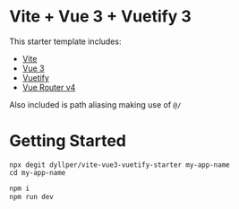 # Vite + Vue 3 + Vuetify 3

This starter template includes:

- [Vite](https://vitejs.dev/guide/)
- [Vue 3](https://vuejs.org/guide/introduction.html)
- [Vuetify](https://vuetifyjs.com/)
- [Vue Router v4](https://github.com/vuejs/router)

Also included is path aliasing making use of `@/`

# Getting Started

```
npx degit dyllper/vite-vue3-vuetify-starter my-app-name
cd my-app-name
```

```sh
npm i
npm run dev
```
